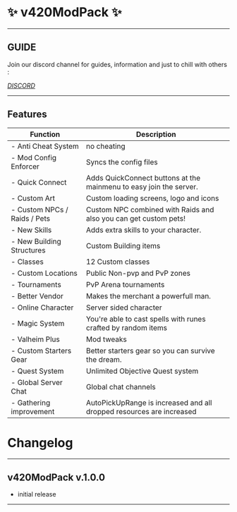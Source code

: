 
# ✨ v420ModPack ✨

* * * 
## GUIDE
Join our discord channel for guides, information and just to chill with others : 

[*DISCORD*](https://discord.gg/4BJyn3Q7gQ)

* * * 
## Features
| Function                     | Description                                                          |
|------------------------------|----------------------------------------------------------------------|
| - Anti Cheat System          | no cheating                                                          |
| - Mod Config Enforcer        | Syncs the config files                                               |
| - Quick Connect              | Adds QuickConnect buttons at the mainmenu to easy join the server.   |
| - Custom Art                 | Custom loading screens, logo and icons                               |
| - Custom NPCs / Raids / Pets | Custom NPC combined with Raids and also you can get custom pets!     |
| - New Skills                 | Adds extra skills to your character.                                 |
| - New Building Structures    | Custom Building items                                                |
| - Classes                    | 12 Custom classes                                                    |
| - Custom Locations           | Public Non-pvp and PvP zones                                         |
| - Tournaments                | PvP Arena tournaments                                                |
| - Better Vendor              | Makes the merchant a powerfull man.                                  |
| - Online Character           | Server sided character                                               |
| - Magic System               | You're able to cast spells with runes crafted by random items        |
| - Valheim Plus               | Mod tweaks                                                           |
| - Custom Starters Gear       | Better starters gear so you can survive the dream.                   |
| - Quest System               | Unlimited Objective Quest system                                     |
| - Global Server Chat         | Global chat channels                                                 |
| - Gathering improvement      | AutoPickUpRange is increased and all dropped resources are increased |


# Changelog

* * * 
## v420ModPack v.1.0.0
- initial release


* * * 
